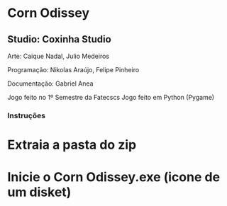 # Corn Odissey
## Studio: Coxinha Studio

Arte:
Caique Nadal,
Julio Medeiros

Programação:
Nikolas Araújo, 
Felipe Pinheiro 

Documentação:
Gabriel Anea

Jogo feito no 1º Semestre da Fatecscs
Jogo feito em Python (Pygame)

### Instruções
# Extraia a pasta do zip
# Inicie o Corn Odissey.exe (icone de um disket)
